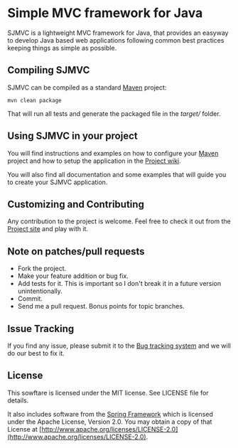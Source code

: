 Simple MVC framework for Java
=============================
       
SJMVC is a lightweight MVC framework for Java, that provides an
easyway to develop Java based web applications following common
best practices keeping things as simple as possible.


Compiling SJMVC
---------------

SJMVC can be compiled as a standard [Maven](http://maven.apache.org/) project:

    mvn clean package
  
That will run all tests and generate the packaged file in the *target/* folder.


Using SJMVC in your project
---------------------------

You will find instructions and examples on how to configure your [Maven](http://maven.apache.org/)
project and how to setup the application in the [Project wiki](https://github.com/nacx/sjmvc/wiki).

You will also find all documentation and some examples that will guide you to create your SJMVC application.
    

Customizing and Contributing
----------------------------

Any contribution to the project is welcome. Feel free to check
it out from the [Project site](https://github.com/nacx/sjmvc) and play with it.


Note on patches/pull requests
-----------------------------
 
* Fork the project.
* Make your feature addition or bug fix.
* Add tests for it. This is important so I don't break it in a future version unintentionally.
* Commit.
* Send me a pull request. Bonus points for topic branches.


Issue Tracking
--------------

If you find any issue, please submit it to the [Bug tracking system](https://github.com/nacx/sjmvc/issues) and we
will do our best to fix it.

License
-------

This sowftare is licensed under the MIT license. See LICENSE file for details.

It also includes software from the [Spring Framework](http://www.springsource.org/) which is licensed under
the Apache License, Version 2.0. You may obtain a copy of that License at [http://www.apache.org/licenses/LICENSE-2.0](http://www.apache.org/licenses/LICENSE-2.0). 
